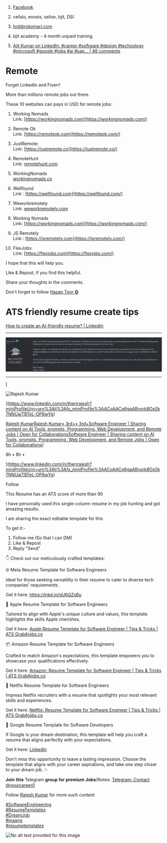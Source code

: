 1. [Facebook](https://www.facebook.com/groups/techjobsbd)

2. cefalo, enosis, selise, bjit, DSI

3. hrd@rokomari.com

4. bjit academy - 4 month unpaid training

5. [Ajit Kumar on LinkedIn: #career #software #design #technology #microsoft #google #jobs #ai #sap… | 46 comments](https://www.linkedin.com/posts/ajitcodes_career-software-design-activity-7148938936994705408-_KaE?utm_source=share&utm_medium=member_desktop)

# Remote

Forget LinkedIn and Fiverr!  

More than millions remote jobs out there.  

These 10 websites can pays in USD for remote jobs:  

1. Working Nomads  
   Link: [https://workingnomads.com](https://workingnomads.com/)  

2. Remote Ok  
   Link: [https://remoteok.com](https://remoteok.com/)  

3. JustRemote:  
   Link: [https://justremote.co](https://justremote.co/)  

4. RemoteHunt  
   Link: [remotehunt.com](http://remotehunt.com/)  

5. WorkingNomads  
   [workingnomads.co](http://workingnomads.co/)  

6. Wellfound  
   Link : [https://wellfound.com](https://wellfound.com/)  

7. Weworkremotely  
   Link: [weworkremotely.com](http://weworkremotely.com/)  

8. Working Nomads  
   Link: [https://workingnomads.com](https://workingnomads.com/)  

9. JS Remotely  
   Link : [https://jsremotely.com](https://jsremotely.com/)  

10. FlexJobs  
    Link: [https://flexjobs.com](https://flexjobs.com/)  

I hope that this will help you.  

Like & Repost, if you find this helpful.  

Share your thoughts in the comments.  

Don't forget to follow [Hasan Toor ✪](https://www.linkedin.com/in/ACoAADpeKY0B1uX5gp5hm8hw3EWkiqqxbZXhw4s)

# ATS friendly resume create tips

[How to create an AI-friendly resume? | LinkedIn](https://www.linkedin.com/news/story/how-to-create-an-ai-friendly-resume-5947988/)

------

![](assets/2024-02-21-21-43-07-image.png)

--------

[

![Rajesh Kumar](https://media.licdn.com/dms/image/C5603AQGhwEjtKQuc-Q/profile-displayphoto-shrink_100_100/0/1621872387066?e=1714608000&v=beta&t=3v6clex18H5DKRnoqukBE9AVkvtwoWbiMPbauY-yYPs)

](https://www.linkedin.com/in/therjrajesh?miniProfileUrn=urn%3Ali%3Afs_miniProfile%3AACoAACq6gaABysrk8Os0k7NNUaiTBTeL-GP8wYg)

[Rajesh KumarRajesh Kumar• 3rd+• 3rd+Software Engineer | Sharing content on AI Tools, prompts, Programming, Web Development, and Remote Jobs | Open for CollaborationsSoftware Engineer | Sharing content on AI Tools, prompts, Programming, Web Development, and Remote Jobs | Open for Collaborations](https://www.linkedin.com/in/therjrajesh?miniProfileUrn=urn%3Ali%3Afs_miniProfile%3AACoAACq6gaABysrk8Os0k7NNUaiTBTeL-GP8wYg)[

8h • 8h •

](https://www.linkedin.com/in/therjrajesh?miniProfileUrn=urn%3Ali%3Afs_miniProfile%3AACoAACq6gaABysrk8Os0k7NNUaiTBTeL-GP8wYg)

Follow

This Resume has an ATS score of more than 90  

I have personally used this single-column resume in my job hunting and got amazing results.  

I am sharing the exact editable template for this  

To get it:-  

1. Follow me (So that I can DM)  
2. Like & Repost  
3. Reply "Send"  

👇 Check out our meticulously crafted templates:  

🌐 Meta Resume Template for Software Engineers  

Ideal for those seeking versatility in their resume to cater to diverse tech companies' requirements.  

Get it here: https://lnkd.in/gU6QZsBu  

🍏 Apple Resume Template for Software Engineers  

Tailored to align with Apple's unique culture and values, this template highlights the skills Apple cherishes.  

Get it here: [Apple Resume Template for Software Engineer | Tips &amp; Tricks | ATS GrabAjobs.co](https://lnkd.in/gW-8ab9z)  

📦 Amazon Resume Template for Software Engineers  

Crafted to match Amazon's expectations, this template empowers you to showcase your qualifications effectively.  

Get it here: [Amazon: Resume Template for Software Engineer | Tips &amp; Tricks | ATS GrabAjobs.co](https://lnkd.in/gP-YZyfD)  

🍿 Netflix Resume Template for Software Engineers  

Impress Netflix recruiters with a resume that spotlights your most relevant skills and experiences.  

Get it here: [Netflix: Resume Template for Software Engineer | Tips &amp; Tricks | ATS GrabAjobs.co](https://lnkd.in/g6FWDNZF)  

🌟 Google Resume Template for Software Developers  

If Google is your dream destination, this template will help you craft a resume that aligns perfectly with your expectations.  

Get it here: [LinkedIn](https://lnkd.in/gC99M-Ba)  

Don't miss this opportunity to leave a lasting impression. Choose the template that aligns with your career aspirations, and take one step closer to your dream job. ✨  

𝐉𝐨𝐢𝐧 𝐭𝐡𝐢𝐬 Telegram 𝐠𝐫𝐨𝐮𝐩 𝐟𝐨𝐫 𝐩𝐫𝐞𝐦𝐢𝐮𝐦 𝐉𝐨𝐛𝐬/Notes: [Telegram: Contact @yourcareer0](https://t.me/yourcareer0)  

Follow [Rajesh Kumar](https://www.linkedin.com/in/ACoAACq6gaABysrk8Os0k7NNUaiTBTeL-GP8wYg) for more such content  

[#SoftwareEngineering](https://www.linkedin.com/feed/hashtag/?keywords=softwareengineering&highlightedUpdateUrns=urn%3Ali%3Aactivity%3A7169005329886760961)  
[#ResumeTemplates](https://www.linkedin.com/feed/hashtag/?keywords=resumetemplates&highlightedUpdateUrns=urn%3Ali%3Aactivity%3A7169005329886760961)  
[#DreamJob](https://www.linkedin.com/feed/hashtag/?keywords=dreamjob&highlightedUpdateUrns=urn%3Ali%3Aactivity%3A7169005329886760961)  
[#maang](https://www.linkedin.com/feed/hashtag/?keywords=maang&highlightedUpdateUrns=urn%3Ali%3Aactivity%3A7169005329886760961)  
[#resumetemplates](https://www.linkedin.com/feed/hashtag/?keywords=resumetemplates&highlightedUpdateUrns=urn%3Ali%3Aactivity%3A7169005329886760961)

![No alt text provided for this image](https://media.licdn.com/dms/image/D5622AQHvyJ0pM-mOlg/feedshare-shrink_1280/0/1709224062665?e=1712188800&v=beta&t=uATQKlf5BLrR-GWx5if-zJdZMN_A2Wba6dwl_NTZ82o)
